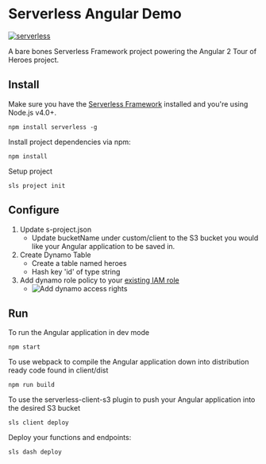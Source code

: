 # Serverless Angular Demo

[![serverless](http://public.serverless.com/badges/v3.svg)](http://www.serverless.com)

A bare bones Serverless Framework project powering the Angular 2 Tour of Heroes project.

## Install

Make sure you have the [Serverless Framework](http://www.serverless.com) installed and you're using Node.js v4.0+. 
```
npm install serverless -g
```
Install project dependencies via npm:
```
npm install
```
Setup project
```
sls project init
```

## Configure
1. Update s-project.json
    - Update bucketName under custom/client to the S3 bucket you would like your Angular application to be saved in.
2. Create Dynamo Table
    - Create a table named heroes
    - Hash key 'id' of type string
3. Add dynamo role policy to your [existing IAM role](https://console.aws.amazon.com/iam/home?region=us-east-1#roles)
    - ![Add dynamo access rights](https://raw.github.com/jongear/serverless-angular-demo/master/README-content/dynamo-iam-role-policy.PNG "Add dynamo access rights")


## Run

To run the Angular application in dev mode
```
npm start
```

To use webpack to compile the Angular application down into distribution ready code found in client/dist
```
npm run build
```

To use the serverless-client-s3 plugin to push your Angular application into the desired S3 bucket
```
sls client deploy
```

Deploy your functions and endpoints:
```
sls dash deploy
```